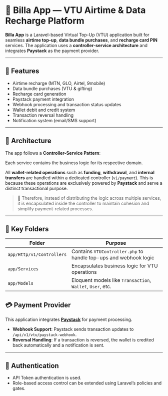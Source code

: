 # 📱 Billa App — VTU Airtime & Data Recharge Platform

**Billa App** is a Laravel-based Virtual Top-Up (VTU) application built for seamless **airtime top-up**, **data bundle purchases**, and **recharge card PIN** services. The application uses a **controller-service architecture** and integrates **Paystack** as the payment provider.

---

## 🚀 Features

- Airtime recharge (MTN, GLO, Airtel, 9mobile)
- Data bundle purchases (VTU & gifting)
- Recharge card generation
- Paystack payment integration
- Webhook processing and transaction status updates
- Wallet debit and credit system
- Transaction reversal handling
- Notification system (email/SMS support)

---

## 🧱 Architecture

The app follows a **Controller-Service Pattern**:


Each service contains the business logic for its respective domain.

All **wallet-related operations** such as **funding**, **withdrawal**, and **internal transfers** are handled within a dedicated controller (`v1/payment`). This is because these operations are exclusively powered by **Paystack** and serve a distinct transactional purpose.

> 🧾 Therefore, instead of distributing the logic across multiple services, it is encapsulated inside the controller to maintain cohesion and simplify payment-related processes.

---

## 📂 Key Folders

| Folder                | Purpose                                       |
|----------------------|-----------------------------------------------|
| `app/Http/v1/Controllers` | Contains `VTUController.php` to handle top-ups and webhook logic |
| `app/Services`        | Encapsulates business logic for VTU operations |
| `app/Models`          | Eloquent models like `Transaction`, `Wallet`, `User`, etc. |



## 💳 Payment Provider

This application integrates **[Paystack](https://paystack.com/)** for payment processing.

- **Webhook Support**: Paystack sends transaction updates to `/api/v1/vtu/paystack-webhook`.
- **Reversal Handling**: If a transaction is reversed, the wallet is credited back automatically and a notification is sent.

---

## 🔐 Authentication

- API Token authentication is used.
- Role-based access control can be extended using Laravel’s policies and gates.


